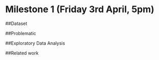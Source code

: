 # Milestone 1 (Friday 3rd April, 5pm)

##Dataset

##Problematic

##Exploratory Data Analysis

##Related work